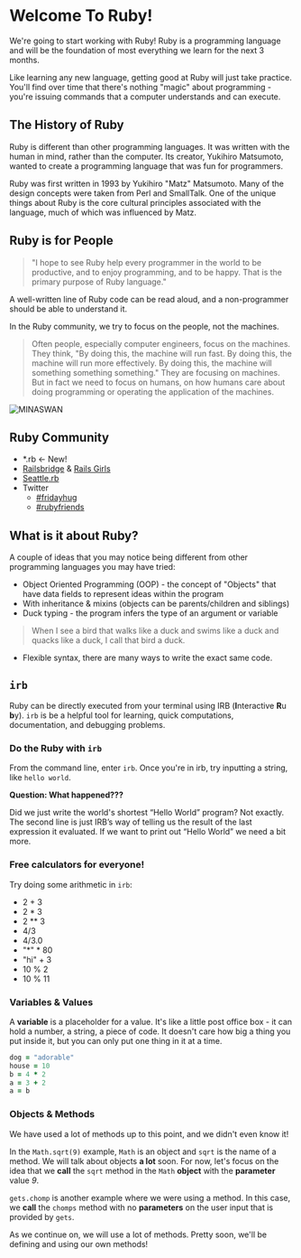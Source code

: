 # Welcome To Ruby!

We're going to start working with Ruby! Ruby is a programming language and will be the foundation of most everything we learn for the next 3 months.

Like learning any new language, getting good at Ruby will just take practice. You'll find over time that there's nothing "magic" about programming - you're issuing commands that a computer understands and can execute.

## The History of Ruby

Ruby is different than other programming languages. It was written with the human in mind, rather than the computer. Its creator, Yukihiro Matsumoto, wanted to create a programming language that was fun for programmers.

Ruby was first written in 1993 by Yukihiro "Matz" Matsumoto. Many of the design concepts were taken from Perl and SmallTalk. One of the unique things about Ruby is the core cultural principles associated with the language, much of which was influenced by Matz.

## Ruby is for People

> "I hope to see Ruby help every programmer in the world to be productive, and to enjoy programming, and to be happy. That is the primary purpose of Ruby language."

A well-written line of Ruby code can be read aloud, and a non-programmer should be able to understand it.

In the Ruby community, we try to focus on the people, not the machines.

> Often people, especially computer engineers, focus on the machines. They think, "By doing this, the machine will run fast. By doing this, the machine will run more effectively. By doing this, the machine will something something something." They are focusing on machines. But in fact we need to focus on humans, on how humans care about doing programming or operating the application of the machines.

![MINASWAN](https://pbs.twimg.com/media/B2575XuCIAE4BNB.jpg)

## Ruby Community

+ *.rb <- New!
+ [Railsbridge](http://www.railsbridge.org/) & [Rails Girls](http://railsgirls.com/)
+ [Seattle.rb](http://www.seattlerb.org/)
+ Twitter
  + [\#fridayhug](https://twitter.com/hashtag/fridayhug)
  + [\#rubyfriends](https://twitter.com/hashtag/rubyfriends)

## What is it about Ruby?
A couple of ideas that you may notice being different from other programming languages you may have tried:

- Object Oriented Programming (OOP) - the concept of "Objects" that have data fields to represent ideas within the program
- With inheritance & mixins (objects can be parents/children and siblings)
- Duck typing - the program infers the type of an argument or variable

> When I see a bird that walks like a duck and swims like a duck and quacks like a duck, I call that bird a duck.

- Flexible syntax, there are many ways to write the exact same code.


## `irb`
Ruby can be directly executed from your terminal using IRB (**I**nteractive **R**u **b**y). `irb` is be a helpful tool for learning, quick computations, documentation, and debugging problems.

### Do the Ruby with `irb`
From the command line, enter `irb`. Once you're in irb, try inputting a string, like `hello world`.

__Question: What happened???__

Did we just write the world's shortest “Hello World” program? Not exactly. The second line is just IRB’s way of telling us the result of the last expression it evaluated. If we want to print out “Hello World” we need a bit more.

### Free calculators for everyone!
Try doing some arithmetic in `irb`:

- 2 + 3
- 2 * 3
- 2 ** 3
- 4/3
- 4/3.0
- "*" * 80
- "hi" + 3
- 10 % 2
- 10 % 11

### Variables & Values
A **variable** is a placeholder for a value. It's like a little post office box - it can hold a number, a string, a piece of code. It doesn't care how big a thing you put inside it, but you can only put one thing in it at a time.

```ruby
dog = "adorable"
house = 10
b = 4 * 2
a = 3 + 2
a = b
```

### Objects & Methods
We have used a lot of methods up to this point, and we didn't even know it!

In the `Math.sqrt(9)` example, `Math` is an object and `sqrt` is the name of a method. We will talk about objects __a lot__ soon. For now, let's focus on the idea that we __call__ the `sqrt` method in the `Math` __object__ with the __parameter__ value _9_.

`gets.chomp` is another example where we were using a method. In this case, we __call__ the `chomps` method with no __parameters__ on the user input that is provided by `gets`.

As we continue on, we will use a lot of methods. Pretty soon, we'll be defining and using our own methods!
